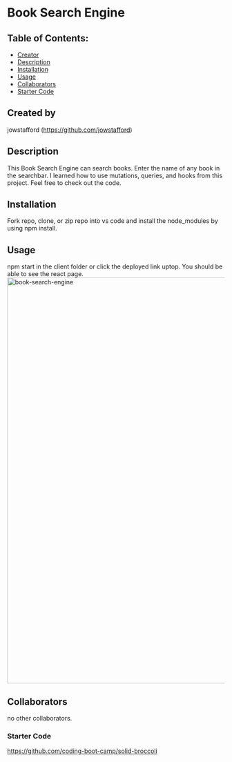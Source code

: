 # Book Search Engine

## Table of Contents:
* [Creator](#created-by)
* [Description](#description)
* [Installation](#installation)
* [Usage](#usage)
* [Collaborators](#collaborators)
* [Starter Code](#starter-code)

## Created by
jowstafford
(https://github.com/jowstafford)

## Description
This Book Search Engine can search books. Enter the name of any book in the searchbar. I learned how to use mutations, queries, and hooks from this project. Feel free to check out the code.

## Installation
Fork repo, clone, or zip repo into vs code and install the node_modules by using npm install.

## Usage
npm start in the client folder or click the deployed link uptop. You should be able to see the react page.
<img width="941" alt="book-search-engine" src="https://user-images.githubusercontent.com/91708768/172459508-2b5d6fa9-45f0-446a-b6f3-bcc7d189a917.png">


## Collaborators
no other collaborators. 

### Starter Code
https://github.com/coding-boot-camp/solid-broccoli
